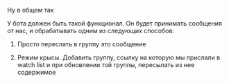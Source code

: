 Ну в общем так

У бота должен быть такой функционал. Он будет принимать сообщения от нас, и обрабатывать одним из следующих способов:

1) Просто переслать в группу это сообщение

2) Режим крысы. Добавить группу, ссылку на которую мы прислали в watch list и при обновлении той группы, пересылать из нее содержимое
